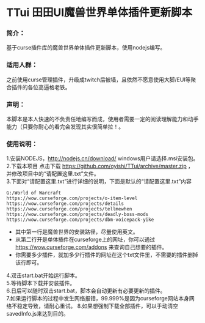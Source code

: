 # TTui  田田UI魔兽世界单体插件更新脚本

### 简介：
  基于curse插件库的魔兽世界单体插件更新脚本，使用nodejs编写。
### 适用人群：
  之前使用curse管理插件，升级成twitch后被墙，且依然不愿意使用大脚/EUI等聚合插件的各位高逼格老铁。

### 声明：
  本脚本是本人快速的不负责任地编写而成，使用者需要一定的阅读理解能力和动手能力（只要你耐心的看完会发现其实很简单拉！。

### 使用说明：
1.安装NODEJS，http://nodejs.cn/download/   windows用户请选择.msi安装包。  
2.下载本项目 点击下载 https://github.com/oyishi/TTui/archive/master.zip ，并修改项目中的“请配置这里.txt”文件。  
3.下面对“请配置这里.txt”进行详细的说明，下面是默认的“请配置这里.txt”内容

    G:/World of Warcraft
    https://wow.curseforge.com/projects/o-item-level
    https://wow.curseforge.com/projects/details
    https://wow.curseforge.com/projects/tellmewhen
    https://wow.curseforge.com/projects/deadly-boss-mods
    https://wow.curseforge.com/projects/dbm-voicepack-yike


- 其中第一行是魔兽世界的安装路径，尽量使用英文。  
- 从第二行开是单体插件在curseforge上的网址，你可以通过 https://wow.curseforge.com/addons 来查询自己想要的插件。  
- 你需要多少插件，就加多少行插件的网址在这个txt文件里，不需要的插件删掉该行即可。


    
4.双击start.bat开始运行脚本。  
5.等待脚本下载并安装插件。  
6.日后可以随时双击start.bat，脚本会自动更新有必要更新的插件。  
7.如果运行脚本的过程中发生网络报错，99.999%是因为curseforge网站本身网络不稳定导致，请耐心重试。
8.如果想强制下载全部插件，可以手动清空savedInfo.js来达到目的。
